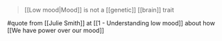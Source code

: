 > [[Low mood|Mood]] is not a [[genetic]] [[brain]] trait

#quote from [[Julie Smith]] at [[1 - Understanding low mood]] about how [[We have power over our mood]]
